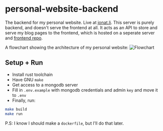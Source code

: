 # personal-website-backend

The backend for my personal website. Live at [jonat.li](https://jonat.li). This server is purely backend, and doesn't serve the frontend at all. It acts as an API to store and serve my blog pages to the frontend, which is hosted on a seperate server and [frontend repo](https://github.com/monlih/personal-website-frontend).

A flowchart showing the architecture of my personal website:
![Flowchart](./assets/architecture.png)

## Setup + Run

- Install rust toolchain
- Have GNU `make`
- Get access to a mongodb server
- Fill in `.env.example` with mongodb credentials and admin `key` and move it to `.env`
- Finally, run:

```bash
make build
make run
```

P.S: I know I should make a `dockerfile`, but I'll do that later.
